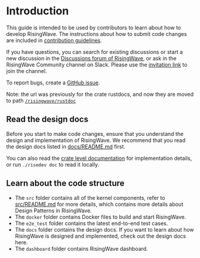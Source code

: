 # Introduction

This guide is intended to be used by contributors to learn about how to develop RisingWave. The instructions about how to submit code changes are included in [contribution guidelines](./contributing.md).

If you have questions, you can search for existing discussions or start a new discussion in the [Discussions forum of RisingWave](https://github.com/risingwavelabs/risingwave/discussions), or ask in the RisingWave Community channel on Slack. Please use the [invitation link](https://risingwave.com/slack) to join the channel.

To report bugs, create a [GitHub issue](https://github.com/risingwavelabs/risingwave/issues/new/choose).

Note: the url was previously for the crate rustdocs, and now they are moved to path [`/risingwave/rustdoc`](https://risingwavelabs.github.io/risingwave/rustdoc)

## Read the design docs

<!-- TODO: merge here -->
Before you start to make code changes, ensure that you understand the design and implementation of RisingWave. We recommend that you read the design docs listed in [docs/README.md](https://github.com/risingwavelabs/risingwave/blob/fb60113c2e8a7f0676af545c99f073a335c255f3/docs/README.md) first.

You can also read the [crate level documentation](https://risingwavelabs.github.io/risingwave/rustdoc) for implementation details, or run `./risedev doc` to read it locally.

## Learn about the code structure

<!-- TODO: migrate here -->
- The `src` folder contains all of the kernel components, refer to [src/README.md](https://github.com/risingwavelabs/risingwave/blob/fb60113c2e8a7f0676af545c99f073a335c255f3/src/README.md) for more details, which contains more details about Design Patterns in RisingWave.
- The `docker` folder contains Docker files to build and start RisingWave.
- The `e2e_test` folder contains the latest end-to-end test cases.
- The `docs` folder contains the design docs. If you want to learn about how RisingWave is designed and implemented, check out the design docs here.
- The `dashboard` folder contains RisingWave dashboard.
